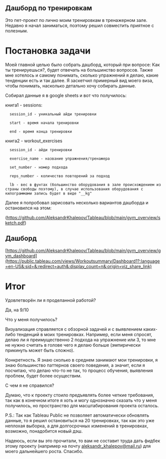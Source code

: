 ## Дашборд по тренировкам
Это пет-проект по лично моим тренировкам в тренажерном зале. Недавно я начал заниматься, поэтому решил совместить приятное с полезным.

# Постановка задачи
Моей главной целью было собрать дашборд, который при вопросе: Как ты тренируешься?, будет отвечать на большинство вопросов. 
Также мне хотелось и самому понимать, сколько упражнений я делаю, какие тенденции есть и так далее.
Я заскетчил примерный вид моего виза, чтобы понимать, насколько детально хочу собирать данные.

Собирал данные я в google sheets и вот что получилось:

  книга1 - sessions:
  
      session_id - уникальный айди тренировки
      
      start - время начала тренировки
      
      end - время конца тренировки
      
  книга2 - workout_exercises
  
      session_id - айди тренировки
      
      exercise_name - название упражнения/тренажера
      
      set_number - номер подхода
      
      reps_number - количество повторений за подход
      
      lb - вес в фунтах (большинство оборудования в зале происхождением из страны свободы поэтому), в случае использования оборудования с            килограммами запись будет в виде "__kg"

Далее я попробовал зарисовать несколько вариантов дашборда и остановился на этом:

(https://github.com/AleksandrKhalepov/Tableau/blob/main/gym_overview/sketch.pdf)

## Дашборд
[https://github.com/AleksandrKhalepov/Tableau/blob/main/gym_overview/gym_dashboard](https://public.tableau.com/views/Workoutsummary/Dashboard1?:language=en-US&:sid=&:redirect=auth&:display_count=n&:origin=viz_share_link)

# Итог
Удовлетворён ли я проделанной работой?

Да, на 9/10

Что у меня получилось?

Визуализация справляется с обзорной задачей и с выявлением каких-либо тенденций в моих тренировках. 
Например, если меня спросят, делаю ли я преимущественно 2 подхода на упражнение или 3, то мне не нужно считать в голове чего я делаю больше (эмпирически прикинуть может быть сложно).

Конкретность. Я знаю сколько в среднем занимают мои тренировки, я знаю большинство паттернов своего поведения, а значит, если я посчитаю, что делаю что-то не так, то процесс обучения, выявления проблем, будет более осуществим.

С чем я не справился?

Думаю, что к проекту стоило предъявлять более четкие требования, так как в конечном итоге я хоть и могу однозначно сказать что у меня получилось, но пространство для масштабирования проекта осталось.

P.S.: Так как Tableau Public не позволяет автоматически обновлять данные, то я решил остановиться на 20 тренировках, так как это уже неплохая выборка, а для долгосрочных изменений в тренировках, возможно, понадобится новый дэш.

Надеюсь, если вы это прочитали, то вам не составит труда дать фидбек этому проекту (например на почту aleksandr_khalepov@mail.ru) для моего дальнейшего роста. Спасибо.
